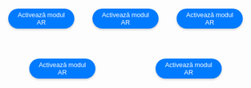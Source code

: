 <!DOCTYPE html>
<html lang="en">
<head>
    <meta charset="UTF-8">
    <meta name="viewport" content="width=device-width, initial-scale=1.0">
    <title>Modele AR Optimizate</title>
    <script type="module" src="https://unpkg.com/@google/model-viewer"></script>
    <style>
        body {
            margin: 0;
            padding: 0;
            font-family: Arial, sans-serif;
        }
        .model-container {
            display: flex;
            flex-wrap: wrap;
            justify-content: space-around;
            margin: 20px auto;
            max-width: 1200px;
        }
        .model-section {
            width: 30%;
            margin-bottom: 40px;
            box-sizing: border-box;
            padding: 0 10px;
        }
        model-viewer {
            width: 100%;
            height: 250px; /* Mărimea a fost mărită la 250px */
        }
        .ar-button {
            display: block;
            margin: 10px auto;
            padding: 5px 10px;
            font-size: 0.8rem;
            cursor: pointer;
            background-color: #007BFF;
            border: none;
            border-radius: 20px;
            color: white;
            box-shadow: 0 2px 4px rgba(0, 0, 0, 0.2);
            transition: background-color 0.3s, box-shadow 0.3s;
        }
        .ar-button:hover {
            background-color: #0056b3;
            box-shadow: 0 4px 8px rgba(0, 0, 0, 0.3);
        }
    </style>
</head>
<body>

<div class="model-container">
    <!-- Modele existente: Adidas, Jordan, Nike -->
    <!-- Model 1: Adidas -->
    <div class="model-section">
        <model-viewer src="adidas.glb" ios-src="adidas.usdz" ar ar-modes="webxr scene-viewer quick-look" camera-controls auto-rotate environment-image="neutral" shadow-intensity="1" min-camera-orbit="auto 0deg 0deg" max-camera-orbit="auto 80deg auto">
            <button slot="ar-button" class="ar-button">Activează modul AR</button>
        </model-viewer>
    </div>
    <!-- Model 2: Jordan -->
    <div class="model-section">
        <model-viewer src="jordan.glb" ios-src="jordan.usdz" ar ar-modes="webxr scene-viewer quick-look" camera-controls auto-rotate environment-image="neutral" shadow-intensity="1" min-camera-orbit="auto 0deg 0deg" max-camera-orbit="auto 80deg auto">
            <button slot="ar-button" class="ar-button">Activează modul AR</button>
        </model-viewer>
    </div>
    <!-- Model 3: Nike -->
    <div class="model-section">
        <model-viewer src="nike.glb" ios-src="nike.usdz" ar ar-modes="webxr scene-viewer quick-look" camera-controls auto-rotate environment-image="neutral" shadow-intensity="1" min-camera-orbit="auto 0deg 0deg" max-camera-orbit="auto 80deg auto">
            <button slot="ar-button" class="ar-button">Activează modul AR</button>
        </model-viewer>
    </div>
    <!-- Noi Modele: Scaun, Noodle -->
    <!-- Model 4: Scaun -->
    <div class="model-section">
        <model-viewer src="scaun.glb" ios-src="scaun.usdz" ar ar-modes="webxr scene-viewer quick-look" camera-controls auto-rotate environment-image="neutral" shadow-intensity="1" min-camera-orbit="auto 0deg 0deg" max-camera-orbit="auto 80deg auto">
            <button slot="ar-button" class="ar-button">Activează modul AR</button>
        </model-viewer>
    </div>
    <!-- Model 5: Noodle -->
    <div class="model-section">
        <model-viewer src="noodle.glb" ios-src="noodle.usdz" ar ar-modes="webxr scene-viewer quick-look" camera-controls auto-rotate environment-image="neutral" shadow-intensity="1" min-camera-orbit="auto 0deg 0deg" max-camera-orbit="auto 80deg auto">
            <button slot="ar-button" class="ar-button">Activează modul AR</button>
        </model-viewer>
    </div>
</div>

</body>
</html>
